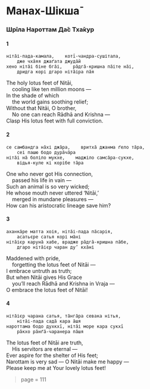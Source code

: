 # Манах-Шікша̄

### Шрīла Нароттам Да̄с Тха̄кур

#### 1

    ніта̄і-пада-камала,    котī-чандра-сушітала,
        дже чха̄яя джаґата джуда̄й
    хено ніта̄і біне бга̄і,    ра̄дга̄-кришна па̄іте на̄і,
        дридга корі дгаро ніта̄іра па̄я

The holy lotus feet of Nitāi,\
&nbsp;&nbsp;&nbsp;&nbsp;cooling like ten million moons —\
In the shade of which\
&nbsp;&nbsp;&nbsp;&nbsp;the world gains soothing relief;\
Without that Nitāi, O brother,\
&nbsp;&nbsp;&nbsp;&nbsp;No one can reach Rādhā and Krishna —\
Clasp His lotus feet with full conviction.

#### 2

    се самбандга на̄хі джа̄ра,    вритха̄ джанма ґело та̄ра,
        сеі пашю бодо дура̄ча̄ра
    ніта̄і на̄ боліло мукхе,    маджіло самса̄ра-сукхе,
        відья-куле кі корібе та̄ра

One who never got His connection,\
&nbsp;&nbsp;&nbsp;&nbsp;passed his life in vain —\
Such an animal is so very wicked;\
He whose mouth never uttered ‘Nitāi,’\
&nbsp;&nbsp;&nbsp;&nbsp;merged in mundane pleasures —\
How can his aristocratic lineage save him?

#### 3

    аханка̄ре матта хоія, ніта̄і-пада па̄сарія,
        асатьєре сатья корі ма̄ні
    ніта̄ієр каруна̄ хабе, врадже ра̄дга̄-кришна па̄бе,
        дгаро ніта̄ієр чаран ду’ кха̄ні

Maddened with pride,\
&nbsp;&nbsp;&nbsp;&nbsp;forgetting the lotus feet of Nitāi —\
I embrace untruth as truth;\
But when Nitāi gives His Grace\
&nbsp;&nbsp;&nbsp;&nbsp;you’ll reach Rādhā and Krishna in Vraja —\
O embrace the lotus feet of Nitāi!

#### 4

    ніта̄ієр чарана сатья, та̄нга̄ра севака нітья,
        ніта̄і-пада сада̄ кара а̄шя
    нароттама бодо духкхī, ніта̄і море кара сукхī
        ра̄кхо ра̄нґа̄-чаранера па̄шя

The lotus feet of Nitāi are truth,\
&nbsp;&nbsp;&nbsp;&nbsp;His servitors are eternal —\
Ever aspire for the shelter of His feet;\
Narottam is very sad — O Nitāi make me happy —\
Please keep me at Your lovely lotus feet!


> page = 111